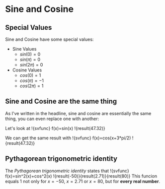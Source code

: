 # Sine and Cosine
## Special Values

Sine and Cosine have some special values:
- Sine Values
  - $sin(0)=0$
  - $sin(\pi)=0$
  - $sin(2\pi)=0$
- Cosine Values
  - $cos(0)=1$
  - $cos(\pi)=-1$
  - $cos(2\pi)=1$

## Sine and Cosine are the same thing

As I've written in the headline, sine and cosine are essentially the same thing, you can even replace
one with another:

Let's look at
!{svfunc} f(x)=sin(x) !{result(47.32)}

We can get the same result with
!{svfunc} f(x)=cos(x+3*pi/2) !{result(47.32)}

## Pythagorean trigonometric identity

The *Pythagorean trigonometric identity* states that
!{svfunc} f(x)=sin^2(x)+cos^2(x) !{result(-50)}{result(2.71)}{result(80)}
This funcion equals $1$ not only for $x = -50$, $x = 2.71$ or $x = 80$, but for **every real number**.